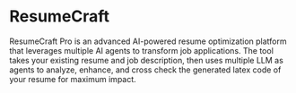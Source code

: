# ResumeCraft
ResumeCraft Pro is an advanced AI-powered resume optimization platform that leverages multiple AI agents to transform job applications. The tool takes your existing resume and job description, then uses multiple LLM as agents to analyze, enhance, and cross check the generated latex code of  your resume for maximum impact.
